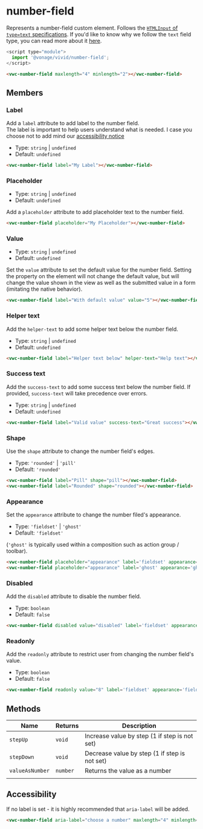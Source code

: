 # number-field

Represents a number-field custom element. Follows the [`HTMLInput` of `type=text` specifications](https://developer.mozilla.org/en-US/docs/Web/HTML/Element/input/text).
If you'd like to know why we follow the `text` field type, you can read more about it [here](https://technology.blog.gov.uk/2020/02/24/why-the-gov-uk-design-system-team-changed-the-input-type-for-numbers/).

```js
<script type="module">
  import '@vonage/vivid/number-field';
</script>
```

```html preview
<vwc-number-field maxlength="4" minlength="2"></vwc-number-field>
```

## Members

### Label
Add a `label` attribute to add label to the number field.  
The label is important to help users understand what is needed. I case you choose not to add mind our [accessibility notice](#accessibility)

- Type: `string` | `undefined`
- Default: `undefined`


```html preview
<vwc-number-field label="My Label"></vwc-number-field>
```

### Placeholder

- Type: `string` | `undefined`
- Default: `undefined`

Add a `placeholder` attribute to add placeholder text to the number field.

```html preview
<vwc-number-field placeholder="My Placeholder"></vwc-number-field>
```

### Value

- Type: `string` | `undefined`
- Default: `undefined`

Set the `value` attribute to set the default value for the number field. Setting the property on the element will not change the default value, but will change the value shown in the view as well as the submitted value in a form (imitating the native behavior).

```html preview
<vwc-number-field label="With default value" value="5"></vwc-number-field>
```

### Helper text

Add the `helper-text` to add some helper text below the number field.

- Type: `string` | `undefined`
- Default: `undefined`

```html preview
<vwc-number-field label="Helper text below" helper-text="Help text"></vwc-number-field>
```

### Success text

Add the `success-text` to add some success text below the number field.
If provided, `success-text` will take precedence over errors.

- Type: `string` | `undefined`
- Default: `undefined`

```html preview
<vwc-number-field label="Valid value" success-text="Great success"></vwc-number-field>
```

### Shape

Use the `shape` attribute to change the number field's edges.

- Type: `'rounded'` | `'pill'`
- Default: `'rounded'`

```html preview blocks
<vwc-number-field label="Pill" shape="pill"></vwc-number-field>
<vwc-number-field label="Rounded" shape="rounded"></vwc-number-field>
```

### Appearance

Set the `appearance` attribute to change the number filed's appearance.

- Type: `'fieldset'` | `'ghost'`
- Default: `'fieldset'`

(`'ghost'` is typically used within a composition such as action group / toolbar).

```html preview blocks
<vwc-number-field placeholder="appearance" label='fieldset' appearance='fieldset'></vwc-number-field>
<vwc-number-field placeholder="appearance" label='ghost' appearance='ghost'></vwc-number-field>
```

### Disabled

Add the `disabled` attribute to disable the number field.

- Type: `boolean`
- Default: `false`

```html preview blocks
<vwc-number-field disabled value="disabled" label='fieldset' appearance='fieldset'></vwc-number-field>
```

### Readonly

Add the `readonly` attribute to restrict user from changing the number field's value.

- Type: `boolean`
- Default: `false`

```html preview blocks
<vwc-number-field readonly value="8" label='fieldset' appearance='fieldset'></vwc-number-field>
```

## Methods

<div class="table-wrapper">

| Name            | Returns  | Description                                   |
|-----------------|----------|-----------------------------------------------|
| `stepUp`        | `void`   | Increase value by step (1 if step is not set) |
| `stepDown`      | `void`   | Decrease value by step (1 if step is not set) |
| `valueAsNumber` | `number` | Returns the value as a number                 |
|                 |

</div>

## Accessibility
If no label is set - it is highly recommended that `aria-label` will be added.

```html
<vwc-number-field aria-label="choose a number" maxlength="4" minlength="2"></vwc-number-field>
```
